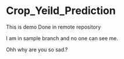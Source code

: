# Crop_Yeild_Prediction
This is demo 
Done in remote repository


I am in sample branch and no one can see me.

Ohh why are you so sad.?